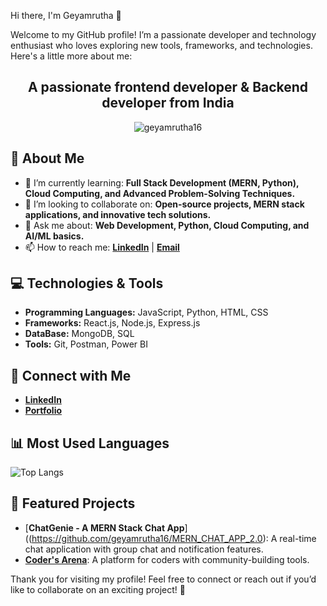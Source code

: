 Hi there, I'm Geyamrutha 👋  

Welcome to my GitHub profile! I’m a passionate developer and technology enthusiast who loves exploring new tools, frameworks, and technologies. Here's a little more about me:  

<h2 align="center">A passionate frontend developer & Backend developer from India</h2>

<p align="center">
  <img src="https://komarev.com/ghpvc/?username=geyamrutha16&label=Profile%20views&color=0e75b6&style=flat" alt="geyamrutha16" />
</p>

## 🚀 About Me  
- 🌱 I’m currently learning: **Full Stack Development (MERN, Python), Cloud Computing, and Advanced Problem-Solving Techniques.**  
- 👯 I’m looking to collaborate on: **Open-source projects, MERN stack applications, and innovative tech solutions.**  
- 💬 Ask me about: **Web Development, Python, Cloud Computing, and AI/ML basics.**  
- 📫 How to reach me: **[LinkedIn](https://www.linkedin.com/in/geyamrutha-poluru)** | **[Email](mailto:geyamruthapoluru@gmail.com)**  

## 💻 Technologies & Tools  
- **Programming Languages:** JavaScript, Python, HTML, CSS  
- **Frameworks:** React.js, Node.js, Express.js
- **DataBase:** MongoDB, SQL  
- **Tools:** Git, Postman, Power BI  

## 🔗 Connect with Me  
- **[LinkedIn](https://www.linkedin.com/in/geyamrutha16)**   
- **[Portfolio](https://lookbook-npru.onrender.com/)**  

## 📊 Most Used Languages  
![Top Langs](https://github-readme-stats.vercel.app/api/top-langs/?username=geyamrutha16&layout=compact&theme=radical)  

## 📂 Featured Projects  
- [**ChatGenie - A MERN Stack Chat App**]((https://github.com/geyamrutha16/MERN_CHAT_APP_2.0): A real-time chat application with group chat and notification features.  
- [**Coder's Arena**](https://github.com/geyamrutha16/CODER-S-ARENA-2): A platform for coders with community-building tools.   

Thank you for visiting my profile! Feel free to connect or reach out if you’d like to collaborate on an exciting project! 🚀  
